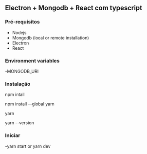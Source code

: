 ## Electron + Mongodb + React com typescript


### Pré-requisitos

- Nodejs
- Mongodb (local or remote installation)
- Electron
- React

### Environment variables

-MONGODB_URI

### Instalação

npm intall

npm install --global yarn

yarn

yarn --version

### Iniciar
 -yarn start or yarn dev
